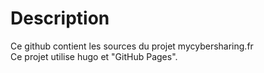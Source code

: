 # Description

Ce github contient les sources du projet mycybersharing.fr\
Ce projet utilise hugo et "GitHub Pages".
